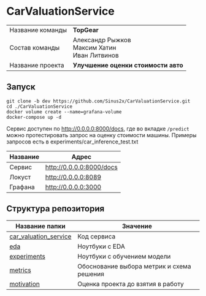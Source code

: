 # CarValuationService

|                  |                                                   |
|------------------|---------------------------------------------------|
| Название команды | **TopGear**                                       |
| Состав команды   | Александр Рыжков<br>Максим Хатин<br>Иван Литвинов |
| Название проекта | **Улучшение оценки стоимости авто**               |

## Запуск
`git clone -b dev https://github.com/Sinus2x/CarValuationService.git` <br />
`cd ./CarValuationService` <br />
`docker volume create --name=grafana-volume` <br />
`docker-compose up -d`

Сервис доступен по http://0.0.0.0:8000/docs, где во вкладке `/predict` можно протестировать запрос на оценку стоимости машины.
Примеры запросов есть в experiments/car_inference_test.txt

| Название | Адрес                    |
|----------|--------------------------|
| Сервис   | http://0.0.0.0:8000/docs |
| Локуст   | http://0.0.0.0:8089      |
| Графана  | http://0.0.0.0:3000      |

## Структура репозитория


| Название папки                                   | Значение                                                                |
|--------------------------------------------------|-------------------------------------------------------------------------|
| [car_valuation_service](car_valuation_service/)  | Код сервиса                                                             |
| [eda](eda/)                                      | Ноутбуки с EDA                                                          |
| [experiments](experiments/)                      | Ноутбуки с обучением модели                                             |
| [metrics](metrics/)                              | Обоснование выбора метрик и схема решения                               |
| [motivation](motivation/)                        | Оценка проекта до взятия в работу                                       |
